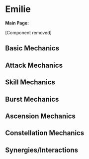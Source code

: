 # Emilie

**Main Page:**

[Component removed]

## Basic Mechanics

## Attack Mechanics

## Skill Mechanics

## Burst Mechanics

## Ascension Mechanics

## Constellation Mechanics

## Synergies/Interactions